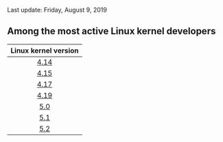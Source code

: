 Last update: Friday, August 9, 2019

## Among the most active Linux kernel developers

| Linux kernel version |
| :----------------: |
| [4.14](https://lwn.net/Articles/736578/) |
| [4.15](https://lwn.net/Articles/742672/) |
| [4.17](https://lwn.net/Articles/756031/) |
| [4.19](https://lwn.net/Articles/767635/) |
| [5.0](https://lwn.net/Articles/780271/) |
| [5.1](https://lwn.net/Articles/786638/) |
| [5.2](https://lwn.net/Articles/791606/) |
